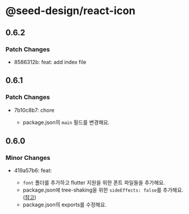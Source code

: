 # @seed-design/react-icon

## 0.6.2

### Patch Changes

- 8586312b: feat: add index file

## 0.6.1

### Patch Changes

- 7b10c8b7: chore

  - package.json의 `main` 필드를 변경해요.

## 0.6.0

### Minor Changes

- 419a57b6: feat:

  - `font` 폴더를 추가하고 flutter 지원을 위한 폰트 파일들을 추가해요.
  - package.json에 tree-shaking을 위한 `sideEffects: false`를 추가해요. ([참고](https://github.com/vercel/next.js/issues/12557#issuecomment-865142966))
  - package.json의 exports를 수정해요.
